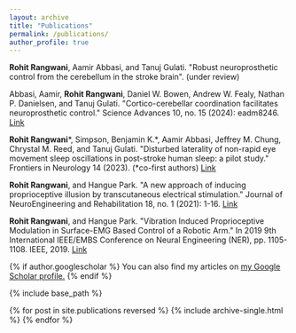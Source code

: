 ```yaml
---
layout: archive
title: "Publications"
permalink: /publications/
author_profile: true
---
```


**Rohit Rangwani**, Aamir Abbasi, and Tanuj Gulati.
 "Robust neuroprosthetic control from the cerebellum in the stroke brain". (under review) 
 
Abbasi, Aamir, **Rohit Rangwani**, Daniel W. Bowen, Andrew W. Fealy, Nathan P. Danielsen, and Tanuj Gulati.
 "Cortico-cerebellar coordination facilitates neuroprosthetic control." Science Advances 10, no. 15 (2024): eadm8246.
[Link](https://www.science.org/doi/full/10.1126/sciadv.adm8246)

**Rohit Rangwani***, Simpson, Benjamin K.*, Aamir Abbasi, Jeffrey M. Chung, Chrystal M. Reed, and Tanuj Gulati. 
"Disturbed laterality of non-rapid eye movement sleep oscillations in post-stroke human sleep: a pilot study." Frontiers in Neurology 14 (2023). (*co-first authors)
[Link](https://www.frontiersin.org/journals/neurology/articles/10.3389/fneur.2023.1243575/full)

**Rohit Rangwani**, and Hangue Park.
 "A new approach of inducing proprioceptive illusion by transcutaneous electrical stimulation." Journal of NeuroEngineering and Rehabilitation 18, no. 1 (2021): 1-16.
 [Link](https://jneuroengrehab.biomedcentral.com/articles/10.1186/s12984-021-00870-y)

**Rohit Rangwani**, and Hangue Park. 
"Vibration Induced Proprioceptive Modulation in Surface-EMG Based Control of a Robotic Arm." In 2019 9th International IEEE/EMBS Conference on Neural Engineering (NER), pp. 1105-1108. IEEE, 2019.
[Link](https://ieeexplore.ieee.org/document/8717117)

{% if author.googlescholar %}
  You can also find my articles on <u><a href="{{author.googlescholar}}">my Google Scholar profile</a>.</u>
{% endif %}

{% include base_path %}

{% for post in site.publications reversed %}
  {% include archive-single.html %}
{% endfor %}
